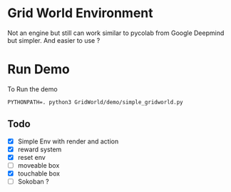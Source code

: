 # Grid World Environment

Not an engine but still can work similar to pycolab from Google Deepmind but simpler.
And easier to use ?

# Run Demo
To Run the demo
```
PYTHONPATH=. python3 GridWorld/demo/simple_gridworld.py
```

## Todo

- [x] Simple Env with render and action
- [x] reward system
- [x] reset env
- [ ] moveable box
- [x] touchable box
- [ ] Sokoban ?
